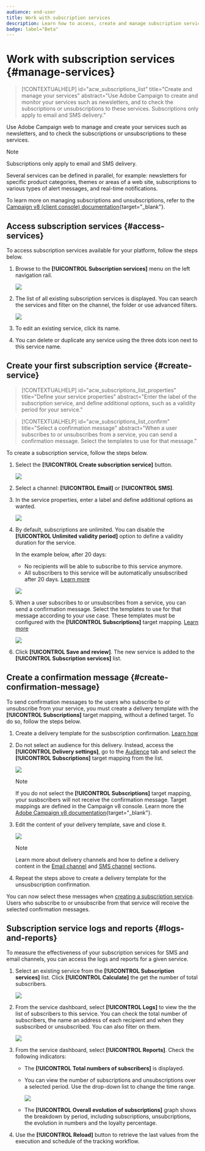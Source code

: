 ```yaml
---
audience: end-user
title: Work with subscription services
description: Learn how to access, create and manage subscription services in Adobe Campaign Web
badge: label="Beta"
---
```


# Work with subscription services {#manage-services}

>[!CONTEXTUALHELP]
>id="acw_subscriptions_list"
>title="Create and manage your services"
>abstract="Use Adobe Campaign to create and monitor your services such as newsletters, and to check the subscriptions or unsubscriptions to these services. Subscriptions only apply to email and SMS delivery."

Use Adobe Campaign web to manage and create your services such as newsletters, and to check the subscriptions or unsubscriptions to these services.

>[!NOTE]
>
>Subscriptions only apply to email and SMS delivery.

Several services can be defined in parallel, for example: newsletters for specific product categories, themes or areas of a web site, subscriptions to various types of alert messages, and real-time notifications.

To learn more on managing subscriptions and unsubscriptions, refer to the [Campaign v8 (client console) documentation](https://experienceleague.adobe.com/docs/campaign/campaign-v8/audience/subscriptions.html){target="_blank"}.

## Access subscription services {#access-services}

To access subscription services available for your platform, follow the steps below.

1. Browse to the **[!UICONTROL Subscription services]** menu on the left navigation rail.

    ![](assets/service-list.png)

1. The list of all existing subscription services is displayed. You can search the services and filter on the channel, the folder or use advanced filters.

    ![](assets/service-filters.png)

1. To edit an existing service, click its name.

1. You can delete or duplicate any service using the three dots icon next to this service name.<!--so all subscribers are unsuibscribed - need to mention?-->

## Create your first subscription service {#create-service}

>[!CONTEXTUALHELP]
>id="acw_subscriptions_list_properties"
>title="Define your service properties"
>abstract="Enter the label of the subscription service, and define additional options, such as a validity period for your service."

>[!CONTEXTUALHELP]
>id="acw_subscriptions_list_confirm"
>title="Select a confirmation message"
>abstract="When a user subscribes to or unsubscribes from a service, you can send a confirmation message. Select the templates to use for that message."

To create a subscription service, follow the steps below.

1. Select the **[!UICONTROL Create subscription service]** button.

    ![](assets/service-create-button.png)

1. Select a channel: **[!UICONTROL Email]** or **[!UICONTROL SMS]**.

1. In the service properties, enter a label and define additional options as wanted.

    ![](assets/service-create-properties.png)

1. By default, subscriptions are unlimited. You can disable the **[!UICONTROL  Unlimited validity period]** option to define a validity duration for the service.

    In the example below, after 20 days:
    * No recipients will be able to subscribe to this service anymore.
    * All subscribers to this service will be automatically unsubscribed after 20 days. [Learn more](#automatic-unsubscription)

    ![](assets/service-create-validity-period.png)

1. When a user subscribes to or unsubscribes from a service, you can send a confirmation message. Select the templates to use for that message according to your use case. These templates must be configured with the **[!UICONTROL Subscriptions]** target mapping. [Learn more](#create-confirmation-message)

    ![](assets/service-create-confirmation-msg.png)

1. Click **[!UICONTROL Save and review]**. The new service is added to the **[!UICONTROL Subscription services]** list.

## Create a confirmation message {#create-confirmation-message}

To send confirmation messages to the users who subscribe to or unsubscribe from your service, you must create a delivery template with the **[!UICONTROL Subscriptions]** target mapping, without a defined target. To do so, follow the steps below.

1. Create a delivery template for the susbscription confirmation. [Learn how](../msg/delivery-template.md)

1. Do not select an audience for this delivery. Instead, access the **[!UICONTROL Delivery settings]**, go to the [Audience](../advanced-settings/delivery-settings.md#audience) tab and select the **[!UICONTROL Subscriptions]** target mapping from the list.

    ![](assets/service-confirmation-template-mapping.png)

    >[!NOTE]
    >
    >If you do not select the  **[!UICONTROL Subscriptions]** target mapping, your susbscribers will not receive the confirmation message. Target mappings are defined in the Campaign v8 console. Learn more the [Adobe Campaign v8 documentation](https://experienceleague.adobe.com/docs/campaign/campaign-v8/audience/add-profiles/target-mappings.html){target="_blank"}.

1. Edit the content of your delivery template, save and close it.

    ![](assets/service-confirmation-template.png)

    >[!NOTE]
    >
    >Learn more about delivery channels and how to define a delivery content in the [Email channel](../email/create-email.md) and [SMS channel](../sms/create-sms.md) sections.

1. Repeat the steps above to create a delivery template for the unsusbscription confirmation.

You can now select these messages when [creating a subscription service](#create-service). Users who subscribe to or unsubscribe from that service will receive the selected confirmation messages.

## Subscription service logs and reports {#logs-and-reports}

To measure the effectiveness of your subscription services for SMS and email channels, you can access the logs and reports for a given service.

1. Select an existing service from the **[!UICONTROL Subscription services]** list. Click **[!UICONTROL Calculate]** the get the number of total subscribers.

    ![](assets/service-logs-reports-buttons.png)

1. From the service dashboard, select **[!UICONTROL Logs]** to view the the list of subscribers to this service. You can check the total number of subscribers, the name an address of each recipient and when they susbscribed or unsubscribed. You can also filter on them.

    ![](assets/service-logs.png)

1. From the service dashboard, select **[!UICONTROL Reports]**. Check the following indicators:

    * The **[!UICONTROL Total numbers of subscribers]** is displayed.

    * You can view the number of subscriptions and unsubscriptions over a selected period. Use the drop-down list to change the time range.

        ![](assets/service-reports.png)

    * The **[!UICONTROL Overall evolution of subscriptions]** graph shows the breakdown by period, including subscriptions, unsubcriptions, the evolution in numbers and the loyalty percentage.<!--what is Registered?-->

1. Use the **[!UICONTROL Reload]** button to retrieve the last values from the execution and schedule of the tracking workflow.








